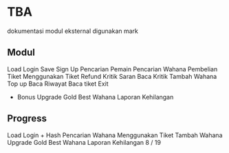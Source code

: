 # TBA
dokumentasi modul eksternal digunakan
mark

## Modul
Load
Login
Save
Sign Up
Pencarian Pemain
Pencarian Wahana
Pembelian Tiket
Menggunakan Tiket
Refund
Kritik Saran
Baca Kritik
Tambah Wahana
Top up
Baca Riwayat
Baca tiket
Exit
+ Bonus
Upgrade Gold
Best Wahana
Laporan Kehilangan

## Progress
Load
Login + Hash
Pencarian Wahana
Menggunakan Tiket
Tambah Wahana
Upgrade Gold
Best Wahana
Laporan Kehilangan
8 / 19

